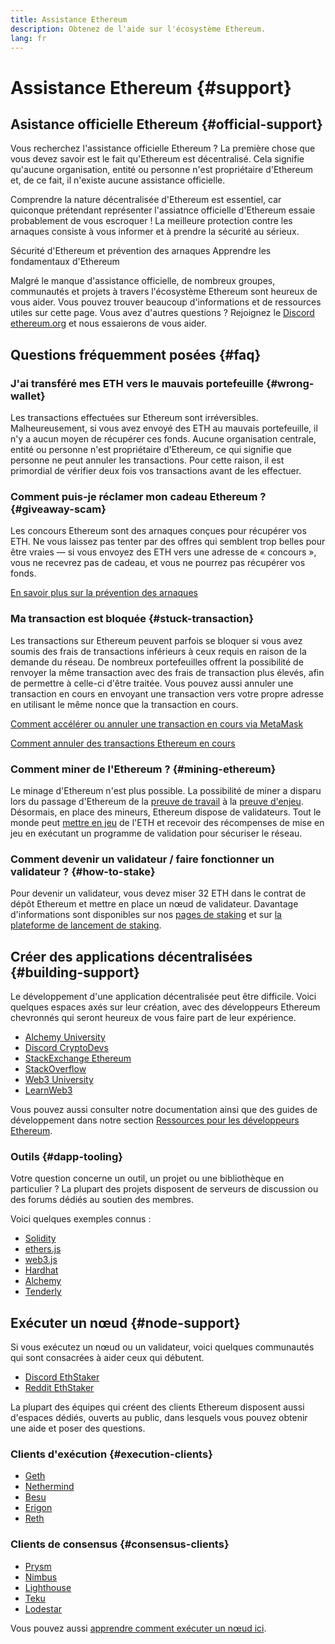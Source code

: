 ```yaml
---
title: Assistance Ethereum
description: Obtenez de l'aide sur l'écosystème Ethereum.
lang: fr
---
```


# Assistance Ethereum {#support}

## Asistance officielle Ethereum {#official-support}

Vous recherchez l'assistance officielle Ethereum ? La première chose que vous devez savoir est le fait qu'Ethereum est décentralisé. Cela signifie qu'aucune organisation, entité ou personne n'est propriétaire d'Ethereum et, de ce fait, il n'existe aucune assistance officielle.

Comprendre la nature décentralisée d'Ethereum est essentiel, car quiconque prétendant représenter l'assiatnce officielle d'Ethereum essaie probablement de vous escroquer ! La meilleure protection contre les arnaques consiste à vous informer et à prendre la sécurité au sérieux.

<DocLink href="/security/">
  Sécurité d'Ethereum et prévention des arnaques
</DocLink>

<DocLink href="/learn/">
  Apprendre les fondamentaux d'Ethereum
</DocLink>

Malgré le manque d'assistance officielle, de nombreux groupes, communautés et projets à travers l'écosystème Ethereum sont heureux de vous aider. Vous pouvez trouver beaucoup d'informations et de ressources utiles sur cette page. Vous avez d'autres questions ? Rejoignez le [Discord ethereum.org](/discord/) et nous essaierons de vous aider.

## Questions fréquemment posées {#faq}

### J'ai transféré mes ETH vers le mauvais portefeuille {#wrong-wallet}

Les transactions effectuées sur Ethereum sont irréversibles. Malheureusement, si vous avez envoyé des ETH au mauvais portefeuille, il n'y a aucun moyen de récupérer ces fonds. Aucune organisation centrale, entité ou personne n'est propriétaire d'Ethereum, ce qui signifie que personne ne peut annuler les transactions. Pour cette raison, il est primordial de vérifier deux fois vos transactions avant de les effectuer.

### Comment puis-je réclamer mon cadeau Ethereum ? {#giveaway-scam}

Les concours Ethereum sont des arnaques conçues pour récupérer vos ETH. Ne vous laissez pas tenter par des offres qui semblent trop belles pour être vraies — si vous envoyez des ETH vers une adresse de « concours », vous ne recevrez pas de cadeau, et vous ne pourrez pas récupérer vos fonds.

[En savoir plus sur la prévention des arnaques](/security/#common-scams)

### Ma transaction est bloquée {#stuck-transaction}

Les transactions sur Ethereum peuvent parfois se bloquer si vous avez soumis des frais de transactions inférieurs à ceux requis en raison de la demande du réseau. De nombreux portefeuilles offrent la possibilité de renvoyer la même transaction avec des frais de transaction plus élevés, afin de permettre à celle-ci d'être traitée. Vous pouvez aussi annuler une transaction en cours en envoyant une transaction vers votre propre adresse en utilisant le même nonce que la transaction en cours.

[Comment accélérer ou annuler une transaction en cours via MetaMask](https://metamask.zendesk.com/hc/en-us/articles/360015489251-How-to-speed-up-or-cancel-a-pending-transaction)

[Comment annuler des transactions Ethereum en cours](https://info.etherscan.com/how-to-cancel-ethereum-pending-transactions/)

### Comment miner de l'Ethereum ? {#mining-ethereum}

Le minage d'Ethereum n'est plus possible. La possibilité de miner a disparu lors du passage d'Ethereum de la [preuve de travail](/glossary/#pow) à la [preuve d'enjeu](/glossary/#pos). Désormais, en place des mineurs, Ethereum dispose de validateurs. Tout le monde peut [mettre en jeu](/glossary/#staking) de l'ETH et recevoir des récompenses de mise en jeu en exécutant un programme de validation pour sécuriser le réseau.

### Comment devenir un validateur / faire fonctionner un validateur ? {#how-to-stake}

Pour devenir un validateur, vous devez miser 32 ETH dans le contrat de dépôt Ethereum et mettre en place un nœud de validateur. Davantage d'informations sont disponibles sur nos [pages de staking](/staking) et sur [la plateforme de lancement de staking](https://launchpad.ethereum.org/).

## Créer des applications décentralisées {#building-support}

Le développement d'une application décentralisée peut être difficile. Voici quelques espaces axés sur leur création, avec des développeurs Ethereum chevronnés qui seront heureux de vous faire part de leur expérience.

- [Alchemy University](https://university.alchemy.com/#starter_code)
- [Discord CryptoDevs](https://discord.com/invite/5W5tVb3)
- [StackExchange Ethereum](https://ethereum.stackexchange.com/)
- [StackOverflow](https://stackoverflow.com/questions/tagged/web3)
- [Web3 University](https://www.web3.university/)
- [LearnWeb3](https://discord.com/invite/learnweb3)

Vous pouvez aussi consulter notre documentation ainsi que des guides de développement dans notre section [Ressources pour les développeurs Ethereum](/developers/).

### Outils {#dapp-tooling}

Votre question concerne un outil, un projet ou une bibliothèque en particulier ? La plupart des projets disposent de serveurs de discussion ou des forums dédiés au soutien des membres.

Voici quelques exemples connus :

- [Solidity](https://gitter.im/ethereum/solidity)
- [ethers.js](https://discord.gg/6jyGVDK6Jx)
- [web3.js](https://discord.gg/GsABYQu4sC)
- [Hardhat](https://discord.gg/xtrMGhmbfZ)
- [Alchemy](http://alchemy.com/discord)
- [Tenderly](https://discord.gg/fBvDJYR)

## Exécuter un nœud {#node-support}

Si vous exécutez un nœud ou un validateur, voici quelques communautés qui sont consacrées à aider ceux qui débutent.

- [Discord EthStaker](https://discord.gg/ethstaker)
- [Reddit EthStaker](https://www.reddit.com/r/ethstaker)

La plupart des équipes qui créent des clients Ethereum disposent aussi d'espaces dédiés, ouverts au public, dans lesquels vous pouvez obtenir une aide et poser des questions.

### Clients d'exécution {#execution-clients}

- [Geth](https://discord.gg/FqDzupGyYf)
- [Nethermind](https://discord.gg/YJx3pm8z5C)
- [Besu](https://discord.gg/p8djYngzKN)
- [Erigon](https://github.com/ledgerwatch/erigon/issues)
- [Reth](https://github.com/paradigmxyz/reth/discussions)

### Clients de consensus {#consensus-clients}

- [Prysm](https://discord.gg/prysmaticlabs)
- [Nimbus](https://discord.gg/nSmEH3qgFv)
- [Lighthouse](https://discord.gg/cyAszAh)
- [Teku](https://discord.gg/7hPv2T6)
- [Lodestar](https://discord.gg/aMxzVcr)

Vous pouvez aussi [apprendre comment exécuter un nœud ici](/developers/docs/nodes-and-clients/run-a-node/).
